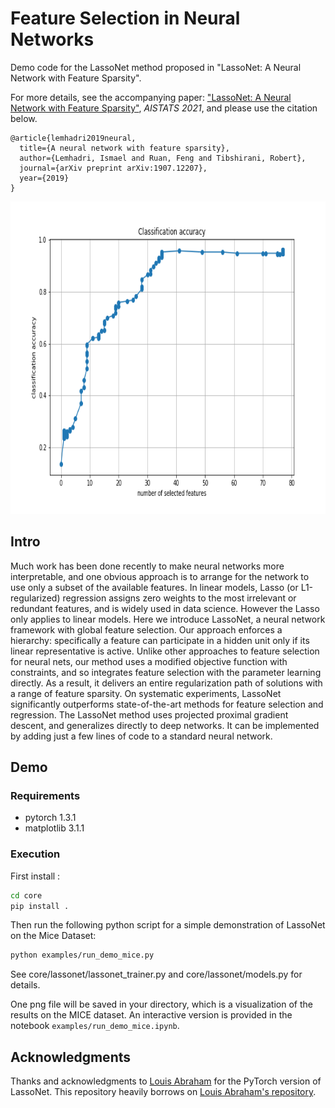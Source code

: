 # Feature Selection in Neural Networks
Demo code for the LassoNet method proposed in "LassoNet: A Neural Network with Feature Sparsity".

For more details, see the accompanying paper: ["LassoNet: A Neural Network with Feature Sparsity"](https://arxiv.org/abs/1907.12207), *AISTATS 2021*, and please use the citation below.

```
@article{lemhadri2019neural,
  title={A neural network with feature sparsity},
  author={Lemhadri, Ismael and Ruan, Feng and Tibshirani, Robert},
  journal={arXiv preprint arXiv:1907.12207},
  year={2019}
}
```
<p align="center">
  <img height="500" src="examples/fig1.png">
</p>

## Intro
Much work has been done recently to make neural networks more interpretable, and one obvious approach is to arrange for the network to use only a subset of the available features. In linear models, Lasso (or L1-regularized) regression assigns zero weights to the most irrelevant or redundant features, and is widely used in data science. However the Lasso only applies to linear models. Here we introduce LassoNet, a neural network framework with global feature selection. Our approach enforces a hierarchy: specifically a feature can participate in a hidden unit only if its linear representative is active. Unlike other approaches to feature selection for neural nets, our method uses a modified objective function with constraints, and so integrates feature selection with the parameter learning directly. As a result, it delivers an entire regularization path of solutions with a range of feature sparsity. On systematic experiments, LassoNet significantly outperforms state-of-the-art methods for feature selection and regression. The LassoNet method uses projected proximal gradient descent, and generalizes directly to deep networks. It can be implemented by adding just a few lines of code to a standard neural network.
<!---
![](examples/fig1.png)
*Figure obtained from running LassoNet on the [Mice Protein Expression Data Set] (https://archive.ics.uci.edu/ml/datasets/Mice+Protein+Expression), showing the test accuracy per number of features selected.*
--->

## Demo

### Requirements
- pytorch 1.3.1
- matplotlib 3.1.1

### Execution
First install :
```bash
cd core
pip install .
```
Then run the following python script for a simple demonstration of LassoNet on the Mice Dataset:
```bash
python examples/run_demo_mice.py
```
See core/lassonet/lassonet_trainer.py and core/lassonet/models.py for details.

One png file will be saved in your directory, which is a visualization of the results on the MICE dataset. An interactive version is provided in the notebook ```examples/run_demo_mice.ipynb```. 

<!-- 
See [the paper](https://arxiv.org/abs/1907.12207) for details on the Mice dataset. The paper also presents more experiments on real-world datasets.
-->

## Acknowledgments
Thanks and acknowledgments to [Louis Abraham](https://louisabraham.github.io/) for the PyTorch version of LassoNet. This repository heavily borrows on [Louis Abraham's repository](https://github.com/louisabraham/DeepLasso).
